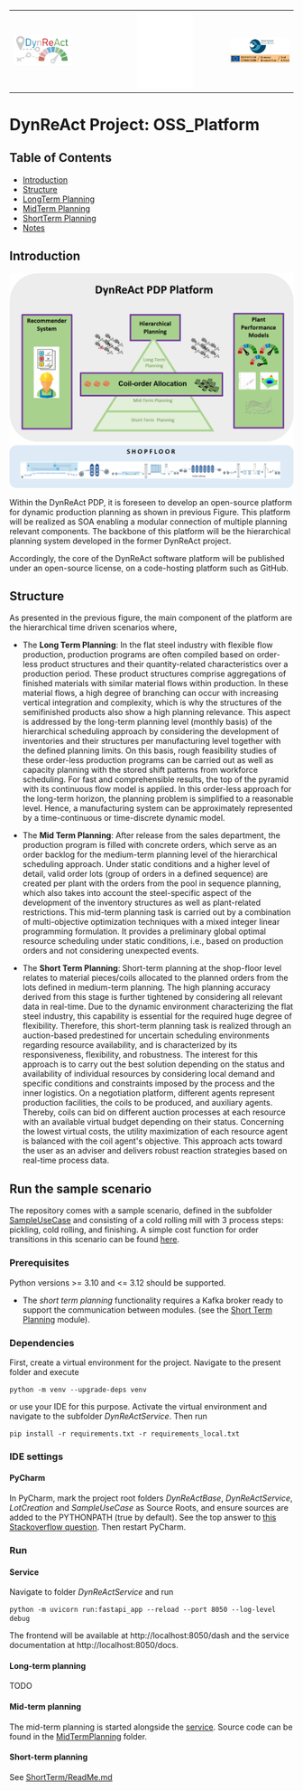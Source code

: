 <table>
  <tr>
    <td align="left"><img src="images/logo.png" width="200" alt="Project Logo"></td>
    <td align="center"><img src="images/empty.png" width="100" hspace="100"></td>
    <td align="right"><img src="images/logo2.png" width="200" alt="RFCS Logo"></td>
  </tr>
</table>

# DynReAct Project: OSS_Platform

## Table of Contents
- [Introduction](#Introduction)
- [Structure](#Structure)
- [LongTerm Planning](./LongTerm)
- [MidTerm Planning](./MidTerm)
- [ShortTerm Planning](./ShortTerm)
- [Notes](#Notes)

## Introduction

<img src="images/Fig7.png" height="380" title="Hierarchical concept" style="float: center;"/>

Within the DynReAct PDP, it is foreseen to develop an open-source platform for dynamic 
production planning as shown in previous Figure.
This platform will be realized as SOA enabling a modular connection of multiple
planning relevant components.
The backbone of this platform will be the hierarchical planning system developed in 
the former DynReAct project.

Accordingly, the core of the DynReAct software platform will be published under an 
open-source license, on a code-hosting platform such as GitHub.


## Structure

As presented in the previous figure, the main component of the platform are the 
hierarchical time driven scenarios where,

* The **Long Term Planning**: In the flat steel industry with flexible flow production, 
      production programs are often compiled based on order-less product structures and 
      their quantity-related characteristics over a production period. These product
      structures comprise aggregations of finished materials with similar material flows 
      within production. In these material flows, a high degree of branching can occur 
      with increasing vertical integration and complexity, which is why the structures 
      of the semifinished products also show a high planning relevance. 
      This aspect is addressed by the long-term planning level (monthly basis) of the 
      hierarchical scheduling approach by considering the development of inventories 
      and their structures per manufacturing level together with the defined planning limits. 
      On this basis, rough feasibility studies of these order-less production programs 
      can be carried out as well as capacity planning with the stored shift patterns 
      from workforce scheduling. 
      For fast and comprehensible results, the top of the pyramid with its continuous 
      flow model is applied.
      In this order-less approach for the long-term horizon, the planning problem is 
      simplified to a reasonable level.
      Hence, a manufacturing system can be approximately represented by a time-continuous 
      or time-discrete dynamic model.

* The **Mid Term Planning**: After release from the sales department, the production program 
      is filled with concrete orders, which serve as an order backlog for the medium-term 
      planning level of the hierarchical scheduling approach.
      Under static conditions and a higher level of detail, valid order lots (group of 
      orders in a defined sequence) are created per plant with the orders from the pool 
      in sequence planning, which also takes into account the steel-specific aspect of 
      the development of the inventory structures as well as plant-related restrictions.
      This mid-term planning task is carried out by a combination of multi-objective 
      optimization techniques with a mixed integer linear programming formulation. 
      It provides a preliminary global optimal resource scheduling under static conditions, 
      i.e., based on production orders and not considering unexpected events.

* The **Short Term Planning**: Short-term planning at the shop-floor level relates to material 
      pieces/coils allocated to the planned orders from the lots defined in medium-term 
      planning. The high planning accuracy derived from this stage is further
      tightened by considering all relevant data in real-time. Due to the dynamic 
      environment characterizing the flat steel industry, this capability is essential 
      for the required huge degree of flexibility. Therefore, this short-term
      planning task is realized through an auction-based predestined for uncertain 
      scheduling environments regarding resource availability, and is characterized by 
      its responsiveness, flexibility, and robustness. 
      The interest for this approach is to carry out the best solution depending on the 
      status and availability of individual resources by considering local demand and 
      specific conditions and constraints imposed by the process and the inner logistics. 
      On a negotiation platform, different agents represent production facilities, 
      the coils to be produced, and auxiliary agents.
      Thereby, coils can bid on different auction processes at each resource with an 
      available virtual budget depending on their status. Concerning the lowest virtual 
      costs, the utility maximization of each resource agent is balanced with the 
      coil agent's objective. This approach acts toward the user as an adviser and 
      delivers robust reaction strategies based on real-time process data.
      
## Run the sample scenario

The repository comes with a sample scenario, defined in the subfolder [SampleUseCase](./SampleUseCase) and consisting of 
a cold rolling mill with 3 process steps: pickling, cold rolling, and finishing. A simple cost function for order transitions
in this scenario can be found [here](./SampleUseCase/dynreact/cost/CostCalculatorImpl.py). 

### Prerequisites

Python versions >= 3.10 and <= 3.12 should be supported. 

* The *short term planning* functionality requires a Kafka broker ready to support the communication between modules. (see the [Short Term Planning](./ShortTerm) module).


### Dependencies

First, create a virtual environment for the project. Navigate to the present folder and execute

```commandline
python -m venv --upgrade-deps venv
```

or use your IDE for this purpose. Activate the virtual environment and navigate to the subfolder *DynReActService*. Then run

```commandline
pip install -r requirements.txt -r requirements_local.txt 
```

### IDE settings

#### PyCharm

In PyCharm, mark the project root folders *DynReActBase*, *DynReActService*, *LotCreation* and *SampleUseCase* as Source 
Roots, and ensure sources are added to the PYTHONPATH (true by default). See the top answer to 
[this Stackoverflow question](https://stackoverflow.com/questions/21236824/unresolved-reference-issue-in-pycharm). 
Then restart PyCharm.

### Run

#### Service

Navigate to folder *DynReActService* and run

```commandline
python -m uvicorn run:fastapi_app --reload --port 8050 --log-level debug
```

The frontend will be available at http://localhost:8050/dash and the service documentation at http://localhost:8050/docs. 

#### Long-term planning

TODO

#### Mid-term planning

The mid-term planning is started alongside the [service](#service). Source code can be found in the [MidTermPlanning](./MidTermPlanning)
folder. 

#### Short-term planning

See [ShortTerm/ReadMe.md](./ShortTerm/ReadMe.md)

